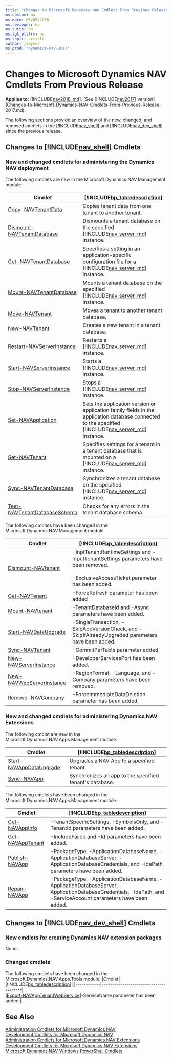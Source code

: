 ```yaml
---
title: "Changes to Microsoft Dynamics NAV Cmdlets From Previous Release"
ms.custom: na
ms.date: 06/05/2016
ms.reviewer: na
ms.suite: na
ms.tgt_pltfrm: na
ms.topic: article
author: jswymer
ms.prod: "dynamics-nav-2017"
---
```

# Changes to Microsoft Dynamics NAV Cmdlets From Previous Release

**Applies to:** [!INCLUDE[nav2018_md](includes/nav2018_md.md)]. [See [!INCLUDE[nav2017](includes/nav2017.md)] version](Changes-to-Microsoft-Dynamics-NAV-Cmdlets-From-Previous-Release-2017.md).

The following sections provide an overview of the new, changed, and removed cmdlets in the [!INCLUDE[nav_shell](includes/nav_shell_md.md)] and [!INCLUDE[nav_dev_shell](includes/nav_dev_shell_md.md)] since the previous release.  

## Changes to [!INCLUDE[nav_shell](includes/nav_shell_md.md)] Cmdlets  

### New and changed cmdlets for administering the Dynamics NAV deployment

The following cmdlets are new in the Microsoft.Dynamics.NAV.Management module. 

|Cmdlet|[!INCLUDE[bp_tabledescription](includes/bp_tabledescription_md.md)]|
|------------|---------------------------------------|
|[Copy-NAVTenantData](Microsoft.Dynamics.NAV.Management/Copy-NAVTenantData.md)|Copies tenant data from one tenant to another tenant. |
|[Dismount-NAVTenantDatabase](Microsoft.Dynamics.NAV.Management/Dismount-NAVTenantDatabase.md)|Dismounts a tenant database on the specified [!INCLUDE[nav_server_md](includes/nav_server_md.md)] instance.|
|[Get-NAVTenantDatabase](Microsoft.Dynamics.NAV.Management/Get-NAVTenantDatabase.md)|Specifies a setting in an application-specific configuration file for a [!INCLUDE[nav_server_md](includes/nav_server_md.md)] instance.|
|[Mount-NAVTenantDatabase](Microsoft.Dynamics.NAV.Management/Mount-NAVTenantDatabase.md)| Mounts a tenant database on the specified [!INCLUDE[nav_server_md](includes/nav_server_md.md)] instance.|
|[Move-NAVTenant](Microsoft.Dynamics.NAV.Management/Move-NAVTenant.md)| Moves a tenant to another tenant database.|
|[New-NAVTenant](Microsoft.Dynamics.NAV.Management/New-NAVTenant.md)| Creates a new tenant in a tenant database. |
|[Restart-NAVServerInstance](Microsoft.Dynamics.NAV.Management/Restart-NAVServerInstance.md)| Restarts a [!INCLUDE[nav_server_md](includes/nav_server_md.md)] instance. |
|[Start-NAVServerInstance](Microsoft.Dynamics.NAV.Management/Restart-NAVServerInstance.md)| Starts a [!INCLUDE[nav_server_md](includes/nav_server_md.md)] instance. |
|[Stop-NAVServerInstance](Microsoft.Dynamics.NAV.Management/Restart-NAVServerInstance.md)| Stops a [!INCLUDE[nav_server_md](includes/nav_server_md.md)] instance. |
|[Set-NAVApplication](Microsoft.Dynamics.NAV.Management/Set-NAVApplication.md)|Sets the application version or application family fields in the application database connected to the specified [!INCLUDE[nav_server_md](includes/nav_server_md.md)] instance.|
|[Set-NAVTenant](Microsoft.Dynamics.NAV.Management/Set-NAVTenant.md)|Specifies settings for a tenant in a tenant database that is mounted on a [!INCLUDE[nav_server_md](includes/nav_server_md.md)] instance.|
|[Sync-NAVTenantDatabase](Microsoft.Dynamics.NAV.Management/Sync-NAVTenantDatabase.md)|Synchronizes a tenant database on the specified [!INCLUDE[nav_server_md](includes/nav_server_md.md)] instance.|
|[Test-NAVTenantDatabaseSchema](Microsoft.Dynamics.NAV.Management/Test-NAVTenantDatabaseSchema.md)| Checks for any errors in the tenant database schema.|

The following cmdlets have been changed in the Microsoft.Dynamics.NAV.Management module.

|Cmdlet|[!INCLUDE[bp_tabledescription](includes/bp_tabledescription_md.md)]|
|------------|---------------------------------------|  
|[Dismount-NAVtenant](Microsoft.Dynamics.NAV.Management/Dismount-NAVtenant.md)|-InptTenantRuntimeSettings and -InputTenantSettings parameters have been removed.<br /><br />-ExclusiveAccessTicket parameter has been added.|
|[Get-NAVTenant](Microsoft.Dynamics.NAV.Management/Get-NAVTenant.md)|-ForceRefresh parameter has been added |
|[Mount-NAVtenant](Microsoft.Dynamics.NAV.Management/Mount-NAVtenant.md)|-TenantDatabaseId and -Async parameters have been added.|
|[Start-NAVDataUpgrade](Microsoft.Dynamics.NAV.Management/Start-NAVDataUpgrade.md)|-SingleTransaction, -SkipAppVersionCheck, and -SkipIfAlreadyUpgraded parameters have been added.|
|[Sync-NAVTenant](Microsoft.Dynamics.NAV.Management/Sync-NAVTenant.md)|-CommitPerTable parameter added.|
|[New-NAVServerInstance](Microsoft.Dynamics.NAV.Management/New-NAVServerInstance.md)|-DeveloperServicesPort has been added.|
|[New-NAVWebServerInstance](Microsoft.Dynamics.NAV.Management/New-NAVWebServerInstance.md)|-RegionFormat, -Language, and -Company parameters have been removed.|
|[Remove-NAVCompany](Microsoft.Dynamics.NAV.Management/Remove-NAVCompany.md)|-ForceImmediateDataDeletion parameter has been added.|

<!-- A number of other new cmdlets are available in the [!INCLUDE[nav_shell](includes/nav_shell_md.md)] but are not yet listed here. For a full list, see [Administration Cmdlets for Microsoft Dynamics NAV Extensions](http://go.microsoft.com/fwlink/?LinkID=626874).  -->

### New and changed cmdlets for administering Dynamics NAV Extensions
The following cmdlet are new in the Microsoft.Dynamics.NAV.Apps.Management module. 

|Cmdlet|[!INCLUDE[bp_tabledescription](includes/bp_tabledescription_md.md)]|
|------------|---------------------------------------|  
|[Start-NAVAppDataUpgrade](Microsoft.Dynamics.NAV.Management/Start-NAVAppDataUpgrade.md)|Upgrades a NAV App to a specified tenant.|
|[Sync-NAVApp](Microsoft.Dynamics.NAV.Management/Sync-NAVApp.md)|Synchronizes an app to the specified tenant's database.|

<!--|[Get-NAVTableSynchSetupForDataUpgrade](Microsoft.Dynamics.NAV.Apps.Management/Get-NAVTableSynchSetupForDataUpgrade.md)|Gets information about the tables that will be modified, added, or removed during a tenant data upgrade on the specified  [!INCLUDE[nav_server_md](includes/nav_server_md.md)] instance.|-->

The following cmdlets have been changed in the Microsoft.Dynamics.NAV.Apps.Management module.

|Cmdlet|[!INCLUDE[bp_tabledescription](includes/bp_tabledescription_md.md)]|
|------------|---------------------------------------|  
|[Get-NAVAppInfo](Microsoft.Dynamics.NAV.Apps.Management/Get-NAVAppInfo.md)|-TenantSpecificSettings, -SymbolsOnly, and -TenantId parameters have been added.|
|[Get-NAVAppTenant](Microsoft.Dynamics.NAV.Management/Get-NAVAppTenant.md)|-IncludeFailed and -Id parameters have been added.|
|[Publish-NAVApp](Microsoft.Dynamics.NAV.Apps.Management/Publish-NAVApp.md)|-PackageType, -ApplicationDatabaseName, -ApplicationDatabaseServer, -ApplicationDatabaseCredentials, and -IdePath parameters have been added.|
|[Repair-NAVApp](Microsoft.Dynamics.NAV.Apps.Management/Repair-NAVApp.md)|-PackageType, -ApplicationDatabaseName, -ApplicationDatabaseServer, -ApplicationDatabaseCredentials, -IdePath, and -ServiceAccount parameters have been added.|

## Changes to [!INCLUDE[nav_dev_shell](includes/nav_dev_shell_md.md)] Cmdlets  

### New cmdlets for creating Dynamics NAV extension packages
None. 
<!-- >  A number of other new cmdlets are available in the [!INCLUDE[nav_dev_shell](includes/nav_dev_shell_md.md)] but are not yet listed here. For a full list, see [Development Cmdlets for Microsoft Dynamics NAV Extensions](http://go.microsoft.com/fwlink/?LinkId=626875). -->

### Changed cmdlets  
The following cmdlets have been changed in the Microsoft.Dynamics.NAV.Apps.Tools module.
|Cmdlet|[!INCLUDE[bp_tabledescription](includes/bp_tabledescription_md.md)]|
|------------|---------------------------------------|  
|[Export-NAVAppTenantWebService](Microsoft.Dynamics.NAV.Apps.Tools/Export-NAVAppTenantWebService.md)|-ServiceName parameter has been added.|

## See Also  
[Administration Cmdlets for Microsoft Dynamics NAV](Microsoft.Dynamics.NAV.Management/Microsoft.Dynamics.NAV.Management.md)  
[Development Cmdlets for Microsoft Dynamics NAV](Microsoft.Dynamics.NAV.Model.Tools/Microsoft.Dynamics.NAV.Model.Tools.md)  
[Administration Cmdlets for Microsoft Dynamics NAV Extensions](Microsoft.Dynamics.NAV.Apps.Tools/Microsoft.Dynamics.NAV.Apps.Tools.md)  
[Development Cmdlets for Microsoft Dynamics NAV Extensions](Microsoft.Dynamics.NAV.Apps.Tools/Microsoft.Dynamics.NAV.Apps.Tools.md)  
[Microsoft Dynamics NAV Windows PowerShell Cmdlets](Microsoft-Dynamics-NAV-Windows-PowerShell-Cmdlets.md)
